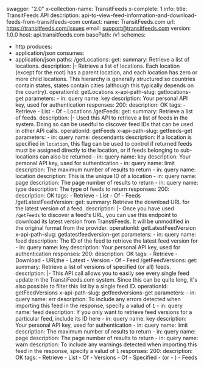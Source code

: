 swagger: "2.0"
x-collection-name: TransitFeeds
x-complete: 1
info:
  title: TransitFeeds API
  description: api-to-view-feed-information-and-download-feeds-from-transitfeeds-com
  contact:
    name: TransitFeeds.com
    url: https://transitfeeds.com/issues
    email: support@transitfeeds.com
  version: 1.0.0
host: api.transitfeeds.com
basePath: /v1
schemes:
- http
produces:
- application/json
consumes:
- application/json
paths:
  /getLocations:
    get:
      summary: Retrieve a list of locations.
      description: |-
        Retrieve a list of locations. Each location (except for the root) has a parent location, and each
        location has zero or more child locations. This hierarchy is generally structured so countries contain
        states, states contain cities (although this typically depends on the country).
      operationId: getLocations
      x-api-path-slug: getlocations-get
      parameters:
      - in: query
        name: key
        description: Your personal API key, used for authentication
      responses:
        200:
          description: OK
      tags:
      - Retrieve
      - List
      - Of
      - Locations
  /getFeeds:
    get:
      summary: Retrieve a list of feeds.
      description: |-
        Used this API to retrieve a list of feeds in the system. Doing so can be usedful to discover feed IDs that
        can be used in other API calls.
      operationId: getFeeds
      x-api-path-slug: getfeeds-get
      parameters:
      - in: query
        name: descendants
        description: If a location is specified in `location`, this flag can be used
          to control if returned feeds must be assigned directly to the location,
          or if feeds belonging to sub-locations can also be returned
      - in: query
        name: key
        description: Your personal API key, used for authentication
      - in: query
        name: limit
        description: The maximum number of results to return
      - in: query
        name: location
        description: This is the unique ID of a location
      - in: query
        name: page
        description: The page number of results to return
      - in: query
        name: type
        description: The type of feeds to return
      responses:
        200:
          description: OK
      tags:
      - Retrieve
      - List
      - Of
      - Feeds
  /getLatestFeedVersion:
    get:
      summary: Retrieve the download URL for the latest version of a feed.
      description: |-
        Once you have used `/getFeeds` to discover a feed's URL, you can use this endpoint to download its latest version from TranstiFeeds.
        It will be unmodified in the original format from the provider.
      operationId: getLatestFeedVersion
      x-api-path-slug: getlatestfeedversion-get
      parameters:
      - in: query
        name: feed
        description: The ID of the feed to retrieve the latest feed version for
      - in: query
        name: key
        description: Your personal API key, used for authentication
      responses:
        200:
          description: OK
      tags:
      - Retrieve
      - Download
      - URLthe
      - Latest
      - Version
      - Of
      - Feed
  /getFeedVersions:
    get:
      summary: Retrieve a list of versions of specified (or all) feeds.
      description: |-
        This API call allows you to easily see every single feed update in the TranstiFeeds.com system. Since this can be quite
        long, it's also possible to filter this list by a single feed ID.
      operationId: getFeedVersions
      x-api-path-slug: getfeedversions-get
      parameters:
      - in: query
        name: err
        description: To include any errors detected when importing this feed in the
          response, specify a valud of `1`
      - in: query
        name: feed
        description: If you only want to retrieve feed versions for a particular feed,
          include its ID here
      - in: query
        name: key
        description: Your personal API key, used for authentication
      - in: query
        name: limit
        description: The maximum number of results to return
      - in: query
        name: page
        description: The page number of results to return
      - in: query
        name: warn
        description: To include any warnings detected when importing this feed in
          the response, specify a valud of `1`
      responses:
        200:
          description: OK
      tags:
      - Retrieve
      - List
      - Of
      - Versions
      - Of
      - Specified
      - (or
      - )
      - Feeds